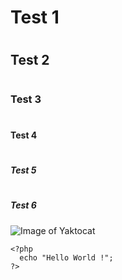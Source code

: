 # <h1>Test 1</h1>
# <h2>Test 2</h2>
# <h3>Test 3</h3>
# <h4>Test 4</h4>
# <h5>Test 5</h5>
# <h5>Test 6</h5>

![Image of Yaktocat](https://octodex.github.com/images/yaktocat.png)

```
<?php
  echo "Hello World !";
?>
```
